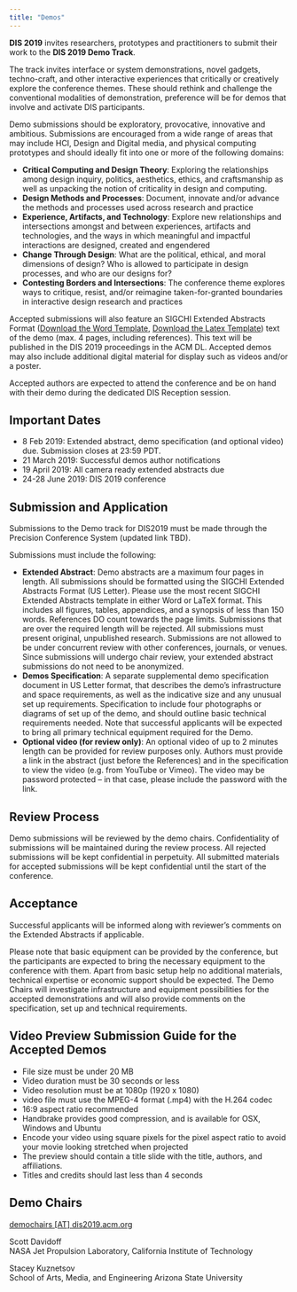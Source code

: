 ```yaml
---
title: "Demos"
---
```



__DIS 2019__ invites researchers, prototypes and practitioners to submit their work to the __DIS 2019 Demo Track__. </br>

The track invites interface or system demonstrations, novel gadgets, techno-craft, and other interactive experiences that critically or creatively explore the conference themes. These should rethink and challenge the conventional modalities of demonstration, preference will be for demos that involve and activate DIS participants. </br>

Demo submissions should be exploratory, provocative, innovative and ambitious. Submissions are encouraged from a wide range of areas that may include HCI, Design and Digital media, and physical computing prototypes and should ideally fit into one or more of the following domains: </br>

- __Critical Computing and Design Theory__: Exploring the relationships among design inquiry, politics, aesthetics, ethics, and craftsmanship as well as unpacking the notion of criticality in design and computing. 
- __Design Methods and Processes__: Document, innovate and/or advance the methods and processes used across research and practice
- __Experience, Artifacts, and Technology__: Explore new relationships and intersections amongst and between experiences, artifacts and technologies, and the ways in which meaningful and impactful interactions are designed, created and engendered  
- __Change Through Design__: What are the political, ethical, and moral dimensions of design? Who is allowed to participate in design processes, and who are our designs for?
- __Contesting Borders and Intersections__: The conference theme explores ways to critique, resist, and/or reimagine taken-for-granted boundaries in interactive design research and practices  

Accepted submissions will also feature an SIGCHI Extended Abstracts Format ([Download the Word Template](https://www.dropbox.com/s/nuivw9xj4p1li5s/DIS19ExtendedAbstractsFormat.docx?dl=0), [Download the Latex Template](https://www.dropbox.com/s/4gwss51oc32li5k/DIS19-Latex-ExtendedAbstracts.zip?dl=0)) text of the demo (max. 4 pages, including references). 
This text will be published in the DIS 2019 proceedings in the ACM DL. Accepted demos may also include additional digital material for display such as videos and/or a poster. </br> 

Accepted authors are expected to attend the conference and be on hand with their demo during the dedicated DIS Reception session. </br> 

## Important Dates </br> 
- 8 Feb 2019: Extended abstract, demo specification (and optional video) due. Submission closes at 23:59 PDT.
- 21 March 2019: Successful demos author notifications
- 19 April 2019: All camera ready extended abstracts due
- 24-28 June 2019: DIS 2019 conference

## Submission and Application </br>
Submissions to the Demo track for DIS2019 must be made through the Precision Conference System (updated link TBD). </br> 

Submissions must include the following: </br> 

- __Extended Abstract__: Demo abstracts are a maximum four pages in length. All submissions should be formatted using the SIGCHI Extended Abstracts Format (US Letter). Please use the most recent SIGCHI Extended Abstracts template in either Word or LaTeX format. This includes all figures, tables, appendices, and a synopsis of less than 150 words. References DO count towards the page limits. Submissions that are over the required length will be rejected. All submissions must present original, unpublished research. Submissions are not allowed to be under concurrent review with other conferences, journals, or venues. Since submissions will undergo chair review, your extended abstract submissions do not need to be anonymized.
- __Demos Specification__: A separate supplemental demo specification document in US Letter format, that describes the demo’s infrastructure and space requirements, as well as the indicative size and any unusual set up requirements. Specification to include four photographs or diagrams of set up of the demo, and should outline basic technical requirements needed. Note that successful applicants will be expected to bring all primary technical equipment required for the Demo.
- __Optional video (for review only)__: An optional video of up to 2 minutes length can be provided for review purposes only. Authors must provide a link in the abstract (just before the References) and in the specification to view the video (e.g. from YouTube or Vimeo). The video may be password protected – in that case, please include the password with the link.


## Review Process </br>
Demo submissions will be reviewed by the demo chairs. Confidentiality of submissions will be maintained during the review process. All rejected submissions will be kept confidential in perpetuity. All submitted materials for accepted submissions will be kept confidential until the start of the conference.

## Acceptance </br>
Successful applicants will be informed along with reviewer’s comments on the Extended Abstracts if applicable.

Please note that basic equipment can be provided by the conference, but the participants are expected to bring the necessary equipment to the conference with them. Apart from basic setup help no additional materials, technical expertise or economic support should be expected. The Demo Chairs will investigate infrastructure and equipment possibilities for the accepted demonstrations and will also provide comments on the specification, set up and technical requirements.

## Video Preview Submission Guide for the Accepted Demos </br>
- File size must be under 20 MB
- Video duration must be 30 seconds or less
- Video resolution must be at 1080p (1920 x 1080)
- video file must use the MPEG-4 format (.mp4) with the H.264 codec
- 16:9 aspect ratio recommended
- Handbrake provides good compression, and is available for OSX, Windows and Ubuntu
- Encode your video using square pixels for the pixel aspect ratio to avoid your movie looking stretched when projected
- The preview should contain a title slide with the title, authors, and affiliations.
- Titles and credits should last less than 4 seconds

## Demo Chairs
[demochairs [AT] dis2019.acm.org](mailto:demochairs@dis2019.acm.org)

Scott Davidoff </br> 
NASA Jet Propulsion Laboratory, California Institute of Technology

Stacey Kuznetsov </br>
School of Arts, Media, and Engineering
Arizona State University
